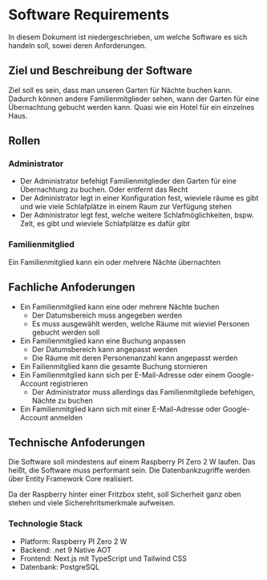 # Software Requirements

In diesem Dokument ist niedergeschrieben, um welche Software es sich handeln soll, sowei deren Anforderungen.

## Ziel und Beschreibung der Software

Ziel soll es sein, dass man unseren Garten für Nächte buchen kann. Dadurch können andere Familienmitglieder sehen, wann der Garten für eine Übernachtung gebucht werden kann. Quasi wie ein Hotel für ein einzelnes Haus.

## Rollen

### Administrator

* Der Administrator befehigt Familienmitglieder den Garten für eine Übernachtung zu buchen. Oder entfernt das Recht
* Der Administrator legt in einer Konfiguration fest, wieviele räume es gibt und wie viele Schlafplätze in einem Raum zur Verfügung stehen
* Der Administrator legt fest, welche weitere Schlafmöglichkeiten, bspw. Zelt, es gibt und wieviele Schlafplätze es dafür gibt

### Familienmitglied

Ein Familienmitglied kann ein oder mehrere Nächte übernachten

## Fachliche Anfoderungen

* Ein Familienmitglied kann eine oder mehrere Nächte buchen
  * Der Datumsbereich muss angegeben werden
  * Es muss ausgewählt werden, welche Räume mit wieviel Personen gebucht werden soll
* Ein Familienmitglied kann eine Buchung anpassen
  * Der Datumsbereich kann angepasst werden
  * Die Räume mit deren Personenanzahl kann angepasst werden
* Ein Failienmitglied kann die gesamte Buchung stornieren
* Ein Familienmitglied kann sich per E-Mail-Adresse oder einem Google-Account registrieren
  * Der Administrator muss allerdings das Familienmitgliede befehigen, Nächte zu buchen
* Ein Familienmitglied kann sich mit einer E-Mail-Adresse oder Google-Account anmelden

## Technische Anfoderungen

Die Software soll mindestens auf einem Raspberry PI Zero 2 W laufen. Das heißt, die Software muss performant sein.
Die Datenbankzugriffe werden über Entity Framework Core realisiert.

Da der Raspberry hinter einer Fritzbox steht, soll Sicherheit ganz oben stehen und viele Sicherehritsmerkmale aufweisen.

### Technologie Stack

* Platform: Raspberry PI Zero 2 W
* Backend: .net 9 Native AOT
* Frontend: Next.js mit TypeScript und Tailwind CSS
* Datenbank: PostgreSQL